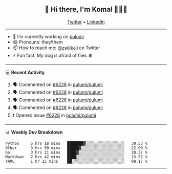 <h2 align="center"> 👋 Hi there, I'm Komal 🧑🏾‍💻 </h2>
<p align="center">
    <a href="https://twitter.com/zwitkali">Twitter</a> •
    <a href="https://www.linkedin.com/in/komal-ali/">LinkedIn</a>
</p>

--------

- 🔭 I’m currently working on [pulumi](https://github.com/pulumi/pulumi)
- 😄 Pronouns: they/them
- 📫 How to reach me: [@zwitkali](https://twitter.com/zwitkali) on Twitter
- ⚡ Fun fact: My dog is afraid of flies 🪰

--------
💻 **Recent Activity**

<!--START_SECTION:activity-->
1. 🗣 Commented on [#6228](https://github.com/pulumi/pulumi/issues/6228) in [pulumi/pulumi](https://github.com/pulumi/pulumi)
2. 🗣 Commented on [#6228](https://github.com/pulumi/pulumi/issues/6228) in [pulumi/pulumi](https://github.com/pulumi/pulumi)
3. 🗣 Commented on [#6228](https://github.com/pulumi/pulumi/issues/6228) in [pulumi/pulumi](https://github.com/pulumi/pulumi)
4. 🗣 Commented on [#6228](https://github.com/pulumi/pulumi/issues/6228) in [pulumi/pulumi](https://github.com/pulumi/pulumi)
5. ❗️ Opened issue [#6228](https://github.com/pulumi/pulumi/issues/6228) in [pulumi/pulumi](https://github.com/pulumi/pulumi)
<!--END_SECTION:activity-->

--------

📊 **Weekly Dev Breakdown**
<!--START_SECTION:waka-->
```text
Python     5 hrs 18 mins   ███████▓░░░░░░░░░░░░░░░░░   30.53 % 
Other      3 hrs 50 mins   █████▓░░░░░░░░░░░░░░░░░░░   22.09 % 
Go         3 hrs 11 mins   ████▓░░░░░░░░░░░░░░░░░░░░   18.37 % 
Markdown   2 hrs 42 mins   ████░░░░░░░░░░░░░░░░░░░░░   15.52 % 
YAML       1 hr 25 mins    ██░░░░░░░░░░░░░░░░░░░░░░░   08.17 % 
```
<!--END_SECTION:waka-->

--------
